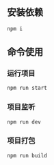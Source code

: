 ## 安装依赖

```zsh
npm i
```

## 命令使用

### 运行项目

```zsh
npm run start
```

### 项目监听

```zsh
npm run dev
```

### 项目打包

```zsh
npm run build
```
